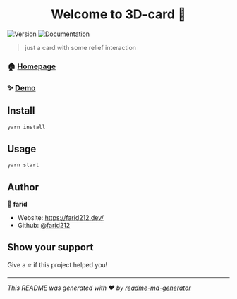 <h1 align="center">Welcome to 3D-card 👋</h1>
<p>
  <img alt="Version" src="https://img.shields.io/badge/version-0.1.0-blue.svg?cacheSeconds=2592000" />
  <a href="na" target="_blank">
    <img alt="Documentation" src="https://img.shields.io/badge/documentation-yes-brightgreen.svg" />
  </a>
</p>

> just a card with some relief interaction

### 🏠 [Homepage](https://dcard-7f258.web.app)

### ✨ [Demo](https://dcard-7f258.web.app)

## Install

```sh
yarn install
```

## Usage

```sh
yarn start
```

## Author

👤 **farid**

* Website: https://farid212.dev/
* Github: [@farid212](https://github.com/farid212)

## Show your support

Give a ⭐️ if this project helped you!

***
_This README was generated with ❤️ by [readme-md-generator](https://github.com/kefranabg/readme-md-generator)_
